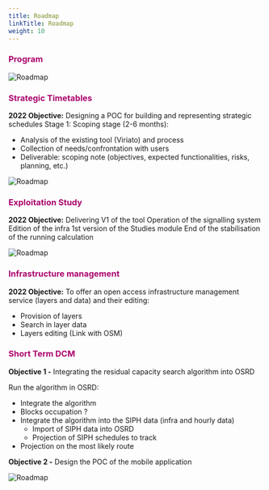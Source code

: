 ```yaml
---
title: Roadmap
linkTitle: Roadmap
weight: 10
---
```


<font color=#aa026d>

### Program

</font>

![Roadmap](../roadmap_prog_en.png)

<font color=#aa026d>

### Strategic Timetables

</font>

**2022 Objective:** Designing a POC for building and representing strategic schedules
Stage 1: Scoping stage (2-6 months):

- Analysis of the existing tool (Viriato) and process
- Collection of needs/confrontation with users
- Deliverable: scoping note (objectives, expected functionalities, risks, planning, etc.)

![Roadmap](../roadmap_hs_en.png)

<font color=#aa026d>

### Exploitation Study

</font>

**2022 Objective:** Delivering V1 of the tool
Operation of the signalling system
Edition of the infra
1st version of the Studies module
End of the stabilisation of the running calculation

![Roadmap](../roadmap_eex_en.png)

<font color=#aa026d>

### Infrastructure management

</font>

**2022 Objective:** To offer an open access infrastructure management service (layers and data) and their editing:

- Provision of layers
- Search in layer data
- Layers editing
  (Link with OSM)

<font color=#aa026d>

### Short Term DCM

</font>

**Objective 1 -** Integrating the residual capacity search algorithm into OSRD

Run the algorithm in OSRD:

- Integrate the algorithm
- Blocks occupation ?
- Integrate the algorithm into the SIPH data (infra and hourly data)
  - Import of SIPH data into OSRD
  - Projection of SIPH schedules to track
- Projection on the most likely route

**Objective 2 -** Design the POC of the mobile application

![Roadmap](../roadmap_sdm_en.png)

